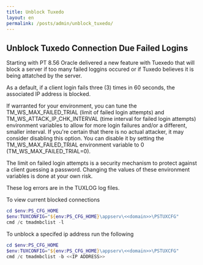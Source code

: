 ```yaml
---
title: Unblock Tuxedo
layout: en
permalink: /posts/admin/unblock_tuxedo/
---
```


## Unblock Tuxedo Connection Due Failed Logins

Starting with PT 8.56 Oracle delivered a new feature with Tuexedo that will block a server if too many failed loggins occured or if Tuxedo believes it is being attatched by the server.

As a default, if a client login fails three (3) times in 60 seconds, the associated IP address is blocked.

If warranted for your environment, you can tune the TM_WS_MAX_FAILED_TRIAL (limit of failed login attempts) and TM_WS_ATTACK_IP_CHK_INTERVAL (time interval for failed login attempts) environment variables to allow for more login failures and/or a different, smaller interval.
If you're certain that there is no actual attacker, it may consider disabling this option. You can disable it by setting the TM_WS_MAX_FAILED_TRIAL environment variable to 0 (TM_WS_MAX_FAILED_TRIAL=0).

The limit on failed login attempts is a security mechanism to protect against a client guessing a password.
Changing the values of these environment variables is done at your own risk.

These log errors are in the TUXLOG log files.

To view current blocked connections

```powershell
cd $env:PS_CFG_HOME
$env:TUXCONFIG="${env:PS_CFG_HOME}\appserv\<<domain>>\PSTUXCFG"
cmd /c tmadmbclist -l
```

To unblock a specifed ip address run the following  
```powershell
cd $env:PS_CFG_HOME
$env:TUXCONFIG="${env:PS_CFG_HOME}\appserv\<<domain>>\PSTUXCFG"
cmd /c tmadmbclist -b <<IP ADDRESS>>
```
